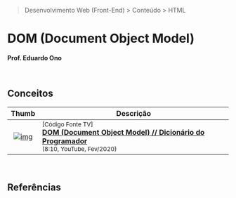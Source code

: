 > Desenvolvimento Web (Front-End) > Conteúdo > HTML

# DOM (Document Object Model)

__Prof. Eduardo Ono__

<br>

## Conceitos

| Thumb | Descrição |
| :-: | --- |
| [![img](https://img.youtube.com/vi/HOv9CqqAZk0/default.jpg)](https://www.youtube.com/watch?v=HOv9CqqAZk0) | <sup>[Código Fonte TV]</sup><br>[__DOM (Document Object Model) // Dicionário do Programador__](https://www.youtube.com/watch?v=HOv9CqqAZk0)<br><sub>(8:10, YouTube, Fev/2020)</sub>

&nbsp;

## Referências

&nbsp;
